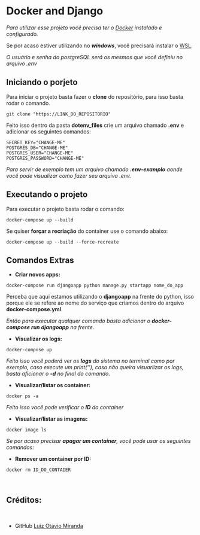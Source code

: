 # Docker and Django

_Para utilizar esse projeto você precisa ter o [Docker](https://docs.docker.com/desktop/install/windows-install/) instalado e configurado._

Se por acaso estiver utilizando no *__windows__*, você precisará instalar o [WSL](https://learn.microsoft.com/en-us/windows/wsl/install).


_O usuário e senha do postgreSQL será os mesmos que você definiu no arquivo .env_

## Iniciando o porjeto

Para iniciar o projeto basta fazer o __clone__ do repositório, para isso basta rodar o comando.

```
git clone "https://LINK_DO_REPOSITORIO"
```

Feito isso dentro da pasta __dotenv_files__ crie um arquivo chamado __.env__ e adicionar os seguintes comandos:

``` 
SECRET_KEY="CHANGE-ME"
POSTGRES_DB="CHANGE-ME"
POSTGRES_USER="CHANGE-ME"
POSTGRES_PASSWORD="CHANGE-ME"
```

_Para servir de exemplo tem um arquivo chamado __.env-examplo__ aonde você pode visualizar como fazer seu arquivo .env._

## Executando o projeto

Para executar o projeto basta rodar o comando:

``` 
docker-compose up --build 
```

Se quiser __forçar a recriação__ do container use o comando abaixo:

```
docker-compose up --build --force-recreate
```

## Comandos Extras


- __Criar novos apps:__
```
docker-compose run djangoapp python manage.py startapp nome_do_app
```
Perceba que aqui estamos utilizando o __djangoapp__ na frente do python, isso porque ele se refere ao nome do serviço que criamos dentro do arquivo __docker-compose.yml__.

_Então para executar qualquer comando basta adicionar o __docker-compose run djangoapp__ na frente_.


- __Visualizar os logs:__
```
docker-compose up
```
_Feito isso você poderá ver os __logs__ do sistema no terminal como por exemplo, caso execute um print(''), caso não queira visuarlizar os logs, basta aficionar o __-d__ no final do comando._


- __Visualizar/listar os container:__
```
docker ps -a
```
_Feito isso você pode verificar o __ID__ do container_


- __Visualizar/listar as imagens:__
```
docker image ls
```


_Se por acaso precisar __apagar um container__, você pode usar os seguintes comandos:_

- __Remover um container por ID:__
```
docker rm ID_DO_CONTAIER
```

<br>

## Créditos:

<br>

- GitHub [Luiz Otavio Miranda](https://github.com/luizomf)
